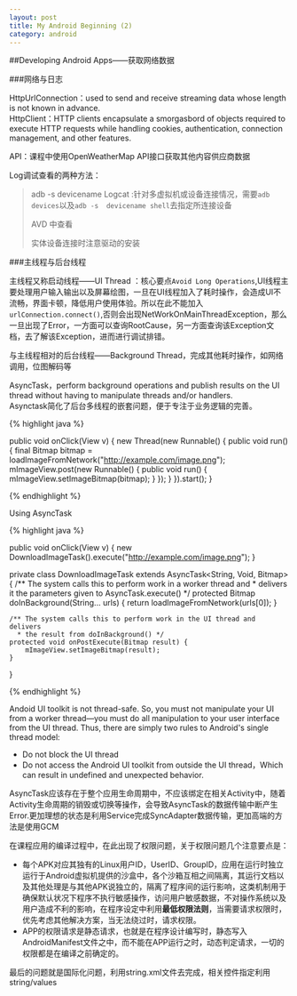 ```yaml
---
layout: post
title: My Android Beginning (2)
category: android
---
```


##Developing Android Apps——获取网络数据

###网络与日志

HttpUrlConnection：used to send and receive streaming data whose length is not known in advance.       
HttpClient：HTTP clients encapsulate a smorgasbord of objects required to execute HTTP requests while handling cookies, authentication, connection management, and other features. 

API：课程中使用OpenWeatherMap API接口获取其他内容供应商数据

Log调试查看的两种方法：

> adb -s devicename Logcat  :针对多虚拟机或设备连接情况，需要`adb devices`以及`adb -s  devicename shell`去指定所连接设备
> 
> AVD 中查看
> 
> 实体设备连接时注意驱动的安装

###主线程与后台线程

主线程又称启动线程——UI Thread ：核心要点`Avoid Long Operations`,UI线程主要处理用户输入输出以及屏幕绘图，一旦在UI线程加入了耗时操作，会造成UI不流畅，界面卡顿，降低用户使用体验。所以在此不能加入`urlConnection.connect()`,否则会出现NetWorkOnMainThreadException，那么一旦出现了Error，一方面可以查询RootCause，另一方面查询该Exception文档，去了解该Exception，进而进行调试排错。

与主线程相对的后台线程——Background Thread，完成其他耗时操作，如网络调用，位图解码等

AsyncTask，perform background operations and publish results on the UI thread without having to manipulate threads and/or handlers.      
Asynctask简化了后台多线程的嵌套问题，便于专注于业务逻辑的完善。

{% highlight java %}

public void onClick(View v) {
    new Thread(new Runnable() {
        public void run() {
            final Bitmap bitmap = loadImageFromNetwork("http://example.com/image.png");
            mImageView.post(new Runnable() {
                public void run() {
                    mImageView.setImageBitmap(bitmap);
                }
            });
        }
    }).start();
}

{% endhighlight %}

Using AsyncTask

{% highlight java %}

public void onClick(View v) {
    new DownloadImageTask().execute("http://example.com/image.png");
}

private class DownloadImageTask extends AsyncTask<String, Void, Bitmap> {
    /** The system calls this to perform work in a worker thread and
      * delivers it the parameters given to AsyncTask.execute() */
    protected Bitmap doInBackground(String... urls) {
        return loadImageFromNetwork(urls[0]);
    }
    
    /** The system calls this to perform work in the UI thread and delivers
      * the result from doInBackground() */
    protected void onPostExecute(Bitmap result) {
        mImageView.setImageBitmap(result);
    }
}

{% endhighlight %}

Andoid UI toolkit is not thread-safe. So, you must not manipulate your UI from a worker thread—you must do all manipulation to your user interface from the UI thread. Thus, there are simply two rules to Android's single thread model:

* Do not block the UI thread          
* Do not access the Android UI toolkit from outside the UI thread，Which can result in undefined and unexpected behavior.      

AsyncTask应该存在于整个应用生命周期中，不应该绑定在相关Activity中，随着Activity生命周期的销毁或切换等操作，会导致AsyncTask的数据传输中断产生Error.更加理想的状态是利用Service完成SyncAdapter数据传输，更加高端的方法是使用GCM

在课程应用的编译过程中，在此出现了权限问题，关于权限问题几个注意要点是：

* 每个APK对应其独有的Linux用户ID，UserID、GroupID，应用在运行时独立运行于Android虚拟机提供的沙盒中，各个沙箱互相之间隔离，其运行文档以及其他处理是与其他APK说独立的，隔离了程序间的运行影响，这类机制用于确保默认状况下程序不执行敏感操作，访问用户敏感数据，不对操作系统以及用户造成不利的影响，在程序设定中利用**最低权限法则**，当需要请求权限时，优先考虑其他解决方案，当无法绕过时，请求权限。
* APP的权限请求是静态请求，也就是在程序设计编写时，静态写入AndroidManifest文件之中，而不能在APP运行之时，动态判定请求，一切的权限都是在编译之前确定的。

最后的问题就是国际化问题，利用string.xml文件去完成，相关控件指定利用string/values






